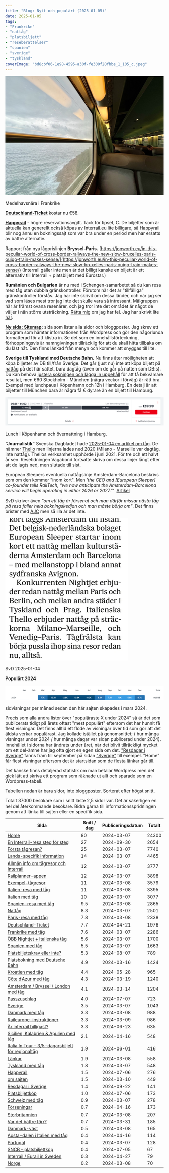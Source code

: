 ```yaml
---
title: "Blog: Nytt och populärt (2025-01-05)"
date: 2025-01-05
tags:
- "Frankrike"
- "nattåg"
- "platsbiljett"
- "reseberattelser"
- "spanien"
- "sverige"
- "tyskland"
coverImage: "bd8cbf06-1e98-4595-a30f-fe300f20fbbe_1_105_c.jpeg"
---
```


![](images/nytt-och-populart_4.jpeg?w=1024)

<figcaption>

Medelhavsnära i Frankrike

</figcaption>

[**Deutschland-Ticket**](https://www.trainfo.eu/deutschland-ticket/) kostar nu €58.

[**Happyrail**](https://www.trainfo.eu/happyrail/) - högre reservationsavgift. Tack för tipset, C. De biljetter som är aktuella kan generellt också köpas av Interrail.eu lite billigare, så Happyrail blir nog ännu en bokningssajt som var bra under en period men har ersatts av bättre alternativ.

Rapport från nya lågprislinjen **Bryssel-Paris.** [https://jonworth.eu/in-this-peculiar-world-of-cross-border-railways-the-new-slow-bruxelles-paris-ouigo-train-makes-sense/](https://jonworth.eu/in-this-peculiar-world-of-cross-border-railways-the-new-slow-bruxelles-paris-ouigo-train-makes-sense/) (Interrail gäller inte men är det billigt kanske en biljett är ett alternativ till Interrail + platsbiljett med Eurostar.)

**Rumänien och Bulgarien** är nu med i Schengen-samarbetet så du kan resa med tåg utan dubbla gränskontroller. Förutom när det är "tillfälliga" gränskontroller förstås. Jag har inte skrivit om dessa länder, och när jag ser vad som läses mest tror jag inte det skulle vara så intressant. Målgruppen här är främst ovana resenärer, och jag tror inte det området är något de väljer i nån större utsträckning. [Rätta mig](https://www.trainfo.eu/om-sajten/) om jag har fel. Jag har skrivit lite [här](https://www.trainfo.eu/lands-specifik-information/).

**[Ny sida: Sitemap](https://www.trainfo.eu/sitemap/):** sida som listar alla sidor och bloggposter. Jag skrev ett program som hämtar informationen från Wordpress och gör den någorlunda formatterad för att klistra in. Se det som en innehållsförteckning, förhoppningsvis är namngivningen tillräcklig för att du skall hitta tillbaka om du läst nåt. Den finns länkad från menyn och kommer att snyggas till lite.

**Sverige till Tyskland med Deutsche Bahn.** Nu finns åter möjligheten att köpa biljetter av DB till/från Sverige. Det går (just nu) inte att köpa biljett på [nattåg](https://www.trainfo.eu/nattag/) på det här sättet, bara dagtåg (även om de går på natten som DB:s). Du kan behöva [justera sökningen och lägga in uppehåll](https://www.trainfo.eu/platsbokning-med-db/) för att få bekvämare resultat, men €60 Stockholm - München (några veckor i förväg) är rätt bra. Exempel med lunchpaus i Köpenhamn och 12h i Hamburg. En detalj är att biljetter till München bara är några få € dyrare än en biljett till Hamburg.

![](images/nytt-och-populart_5.png?w=1024)

<figcaption>

Lunch i Köpenhamn och övernattning i Hamburg.

</figcaption>

**"Journalistik"** Svenska Dagbladet hade [2025-01-04 en artikel om tåg](https://www.svd.se/a/8qvwEA/2025-pa-rals-fler-nattag-i-europa-och-boka-tag-fran-samma-sajt). De nämner [Thello](https://en.wikipedia.org/wiki/Trenitalia_France) men linjerna lades ned 2020 (Milano - Marseille var dagtåg, inte nattåg). Thellos verksamhet upphörde i juni 2021. För tre och ett halvt år sen. Resetidningen Vagabond fortsatte skriva om dessa linjer långt efter att de lagts ned, men slutade till sist.

European Sleepers eventuella nattågslinje Amsterdam-Barcelona beskrivs som om den kommer "inom kort". Men _'the CEO and \[European Sleeper\] co-founder tells RailTech, “we now anticipate the Amsterdam-Barcelona service will begin operating in either 2026 or 2027.”'_  [Artikel](https://www.railtech.com/all/2024/10/14/european-sleeper-adam-barca-night-train-may-be-delayed-to-2027-ceo/?gdpr=deny)

SvD skriver även _"om ett tåg är försenat och man därför missar nästa tåg på resa faller hela bokningskedjan och man måste börja om"_. Det finns brister med [AJC](https://en.wikipedia.org/wiki/Agreement_on_Journey_Continuation) men så illa är det inte.

![](images/nytt-och-populart_1.png?w=391)

<figcaption>

SvD 2025-01-04

</figcaption>

**Populärt 2024**

![](images/nytt-och-populart_3.png?w=1024)

<figcaption>

sidvisningar per månad sedan den här sajten skapades i mars 2024.

</figcaption>

Precis som alla andra listor över "populäraste X under 2024" så är det som publicerats tidigt på årets oftast "mest populärt" eftersom det har hunnit få flest visningar. Det finns alltid ett flöde av visningar över tid som gör att det äldsta verkar populärast. Jag kollade istället på genomsnittet; ( hur många visningar under 2024 / hur många dagar var sidan publicerad under 2024). Innehållet i sidorna har ändrats under året, när det blivit tillräckligt mycket om ett del-ämne har jag ofta gjort en egen sida om det. ["Resdagar i Sverige"](https://www.trainfo.eu/resdagar-i-sverige/) fanns fram till september på sidan ["Sverige"](https://www.trainfo.eu/sverige/) till exempel. "Home" får flest visningar eftersom det är startsidan som de flesta länkar går till.

Det kanske finns detaljerad statistik om man betalar Wordpress men det gick lätt att skriva ett program som räknade ut allt och sparade som en Wordpress-tabell.

Tabellen nedan är bara sidor, inte [bloggposter](https://www.trainfo.eu/blog/). Sorterat efter högst snitt.

Totalt 37000 besökare som i snitt läste 2,5 sidor var. Det är säkerligen en hel del återkommande besökare. Bidra gärna till informationsspridningen genom att länka till sajten eller en specifik sida.

| SIda | Snitt / dag | Publiceringsdatum | Totalt |
| --- | --- | --- | --- |
| [Home](https://www.trainfo.eu/) | 80 | 2024-03-07 | 24300 |
| [En Interrail-resa steg för steg](https://www.trainfo.eu/en-interrail-resa-steg-for-steg/) | 27 | 2024-09-30 | 2654 |
| [Första tågresan?](https://www.trainfo.eu/forsta-resan/) | 25 | 2024-03-07 | 7740 |
| [Lands-specifik information](https://www.trainfo.eu/lands-specifik-information/) | 14 | 2024-03-07 | 4465 |
| [Allmän info om tågresor och Interrail](https://www.trainfo.eu/allman-info/) | 12 | 2024-03-07 | 3777 |
| [Railplanner-appen](https://www.trainfo.eu/railplanner-appen/) | 12 | 2024-03-07 | 3898 |
| [Exempel-tågresor](https://www.trainfo.eu/exempel-resor/) | 11 | 2024-03-08 | 3579 |
| [Italien-resa med tåg](https://www.trainfo.eu/italien-resa/) | 11 | 2024-03-08 | 3395 |
| [Italien med tåg](https://www.trainfo.eu/italien/) | 10 | 2024-03-07 | 3077 |
| [Spanien-resa med tåg](https://www.trainfo.eu/spanien-resa/) | 9.5 | 2024-03-08 | 2865 |
| [Nattåg](https://www.trainfo.eu/nattag/) | 8.3 | 2024-03-07 | 2501 |
| [Paris-resa med tåg](https://www.trainfo.eu/paris-resa/) | 7.8 | 2024-03-08 | 2338 |
| [Deutschland-Ticket](https://www.trainfo.eu/deutschland-ticket/) | 7.7 | 2024-04-21 | 1976 |
| [Frankrike med tåg](https://www.trainfo.eu/frankrike/) | 7.6 | 2024-03-07 | 2286 |
| [ÖBB Nightjet + Italienska tåg](https://www.trainfo.eu/nightjet/) | 5.6 | 2024-03-07 | 1700 |
| [Spanien med tåg](https://www.trainfo.eu/spanien/) | 5.5 | 2024-03-07 | 1663 |
| [Platsbiljettskrav eller inte?](https://www.trainfo.eu/platsbiljettskrav-eller-inte/) | 5.3 | 2024-08-07 | 789 |
| [Platsbokning med Deutsche Bahn](https://www.trainfo.eu/platsbokning-med-db/) | 4.9 | 2024-03-16 | 1424 |
| [Kroatien med tåg](https://www.trainfo.eu/kroatien/) | 4.4 | 2024-05-28 | 965 |
| [Côte d’Azur med tåg](https://www.trainfo.eu/cote-dazur/) | 4.3 | 2024-03-19 | 1240 |
| [Amsterdam / Bryssel / London med tåg](https://www.trainfo.eu/amsterdam-bryssel-london/) | 4.1 | 2024-03-14 | 1204 |
| [Passzuschlag](https://www.trainfo.eu/passzuschlag/) | 4.0 | 2024-07-07 | 723 |
| [Sverige](https://www.trainfo.eu/sverige/) | 3.5 | 2024-03-07 | 1043 |
| [Danmark med tåg](https://www.trainfo.eu/Danmark/) | 3.3 | 2024-03-08 | 988 |
| [Raileurope-instruktioner](https://www.trainfo.eu/raileurope/) | 3.3 | 2024-03-09 | 986 |
| [Är interrail billigast?](https://www.trainfo.eu/ar-interrail-billigast/) | 3.3 | 2024-06-23 | 635 |
| [Sicilien, Kalabrien & Apulien med tåg](https://www.trainfo.eu/sicilien-kalbrien-apulien/) | 2.1 | 2024-04-16 | 548 |
| [Italia In Tour – 3/5-dagarsbiljett för regionaltåg](https://www.trainfo.eu/italia-in-tour-3-5-dagarsbiljett-for-regionaltag/) | 1.9 | 2024-06-01 | 416 |
| [Länkar](https://www.trainfo.eu/links/) | 1.9 | 2024-03-08 | 558 |
| [Tyskland med tåg](https://www.trainfo.eu/tyskland/) | 1.8 | 2024-03-07 | 548 |
| [Happyrail](https://www.trainfo.eu/happyrail/) | 1.5 | 2024-07-06 | 276 |
| [om sajten](https://www.trainfo.eu/om-sajten/) | 1.5 | 2024-03-10 | 449 |
| [Resdagar i Sverige](https://www.trainfo.eu/resdagar-i-sverige/) | 1.4 | 2024-09-22 | 141 |
| [Platsbiljettköp](https://www.trainfo.eu/platsbiljettkop/) | 1.0 | 2024-07-06 | 173 |
| [Schweiz med tåg](https://www.trainfo.eu/schweiz/) | 0.9 | 2024-03-07 | 278 |
| [Förseningar](https://www.trainfo.eu/forseningar/) | 0.7 | 2024-04-16 | 173 |
| [Storbritannien](https://www.trainfo.eu/storbrittannien/) | 0.7 | 2024-03-08 | 207 |
| [Var det bättre förr?](https://www.trainfo.eu/var-det-battre-forr/) | 0.7 | 2024-03-31 | 185 |
| [Danmark-väst](https://www.trainfo.eu/Danmark-vast/) | 0.5 | 2024-03-08 | 165 |
| [Aosta-dalen i Italien med tåg](https://www.trainfo.eu/aosta-dalen-i-italien/) | 0.4 | 2024-04-16 | 114 |
| [Portugal](https://www.trainfo.eu/portugal/) | 0.4 | 2024-03-07 | 128 |
| [SNCB – platsbiljettköp](https://www.trainfo.eu/sncb-platsbiljettkop/) | 0.4 | 2024-07-05 | 67 |
| [Interrail / Eurail in Sweden](https://www.trainfo.eu/interrail-in-sweden/) | 0.3 | 2024-04-27 | 79 |
| [Norge](https://www.trainfo.eu/norge/) | 0.2 | 2024-03-08 | 70 |
